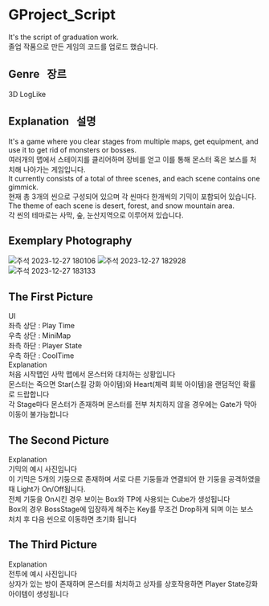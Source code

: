 # GProject_Script
It's the script of graduation work.<br/> 
졸업 작품으로 만든 게임의 코드를 업로드 했습니다.<br/> 

## Genre &nbsp; 장르<br/> 
3D LogLike

## Explanation &nbsp; 설명<br/>
It's a game where you clear stages from multiple maps, get equipment, and use it to get rid of monsters or bosses.<br/>
여러개의 맵에서 스테이지를 클리어하며 장비를 얻고 이를 통해 몬스터 혹은 보스를 처치해 나아가는 게임입니다.<br/>
It currently consists of a total of three scenes, and each scene contains one gimmick.<br/>
현재 총 3개의 씬으로 구성되어 있으며 각 씬마다 한개씩의 기믹이 포함되어 있습니다.<br/>
The theme of each scene is desert, forest, and snow mountain area.<br/>
각 씬의 테마로는 사막, 숲, 눈산지역으로 이루어져 있습니다.

## Exemplary Photography
![주석 2023-12-27 180106](https://github.com/sju1026/GProject_Script/assets/128655662/e844fdfc-6755-4400-9434-3d34af36a428)
![주석 2023-12-27 182928](https://github.com/sju1026/GProject_Script/assets/128655662/047257cf-52c0-4ab8-a416-03ffe394897d)
![주석 2023-12-27 183133](https://github.com/sju1026/GProject_Script/assets/128655662/833245f9-ecdc-4c09-ac06-38ab429bcde7)

## The First Picture
UI<br/>
좌측 상단 : Play Time<br/>
우측 상단 : MiniMap<br/>
좌측 하단 : Player State<br/>
우측 하단 : CoolTime<br/>
Explanation<br/>
처음 시작맵인 사막 맵에서 몬스터와 대치하는 상황입니다<br/>
몬스터는 죽으면 Star(스킬 강화 아이템)와 Heart(체력 회복 아이템)을 랜덤적인 확률로 드랍합니다<br/>
각 Stage마다 몬스터가 존재하며 몬스터를 전부 처치하지 않을 경우에는 Gate가 막아 이동이 불가능합니다<br/>

## The Second Picture
Explanation<br/>
기믹의 예시 사진입니다<br/>
이 기믹은 5개의 기둥으로 존재하며 서로 다른 기둥들과 연결되어 한 기둥을 공격하였을 때 Light가 On/Off됩니다.<br/>
전체 기둥을 On시킨 경우 보이는 Box와 TP에 사용되는 Cube가 생성됩니다<br/>
Box의 경우 BossStage에 입장하게 해주는 Key를 무조건 Drop하게 되며 이는 보스 처치 후 다음 씬으로 이동하면 초기화 됩니다<br/>

## The Third Picture
Explanation<br/>
전투에 예시 사진입니다<br/>
상자가 있는 방이 존재하며 몬스터를 처치하고 상자를 상호작용하면 Player State강화 아이템이 생성됩니다<br/>
